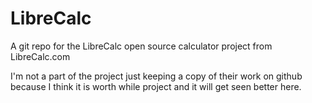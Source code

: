 LibreCalc
=========

A git repo for the LibreCalc open source calculator project from LibreCalc.com

I'm not a part of the project just keeping a copy of their work on github because I think it is worth while project and it will get seen better here.
